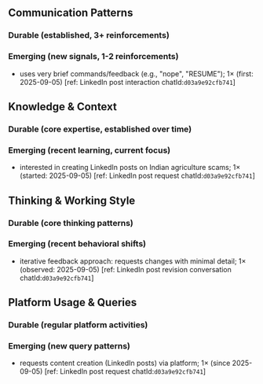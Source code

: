 ## Communication Patterns
### Durable (established, 3+ reinforcements)

### Emerging (new signals, 1-2 reinforcements)
- uses very brief commands/feedback (e.g., "nope", "RESUME"); 1× (first: 2025-09-05) [ref: LinkedIn post interaction chatId:`d03a9e92cfb741`]

## Knowledge & Context
### Durable (core expertise, established over time)

### Emerging (recent learning, current focus)
- interested in creating LinkedIn posts on Indian agriculture scams; 1× (started: 2025-09-05) [ref: LinkedIn post request chatId:`d03a9e92cfb741`]

## Thinking & Working Style
### Durable (core thinking patterns)

### Emerging (recent behavioral shifts)
- iterative feedback approach: requests changes with minimal detail; 1× (observed: 2025-09-05) [ref: LinkedIn post revision conversation chatId:`d03a9e92cfb741`]

## Platform Usage & Queries
### Durable (regular platform activities)

### Emerging (new query patterns)
- requests content creation (LinkedIn posts) via platform; 1× (since 2025-09-05) [ref: LinkedIn post request chatId:`d03a9e92cfb741`]